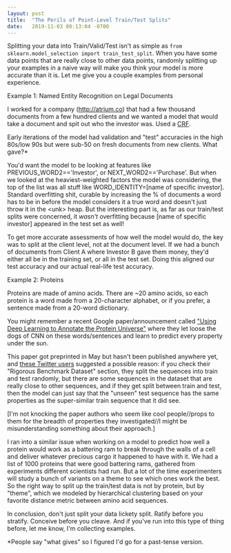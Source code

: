 ```yaml
---
layout: post
title:  "The Perils of Point-Level Train/Test Splits"
date:   2019-11-03 00:13:04 -0700
---
```


Splitting your data into Train/Valid/Test isn't as simple as `from sklearn.model_selection import train_test_split`. When you have some data points that are really close to other data points, randomly splitting up your examples in a naive way will make you think your model is more accurate than it is. Let me give you a couple examples from personal experience.

Example 1: Named Entity Recognition on Legal Documents

I worked for a company (http://atrium.co) that had a few thousand documents from a few hundred clients and we wanted a model that would take a document and spit out who the investor was. Used a [CRF](https://en.wikipedia.org/wiki/Conditional_random_field).

Early iterations of the model had validation and "test" accuracies in the high 80s/low 90s but were sub-50 on fresh documents from new clients. What gave?*

You'd want the model to be looking at features like PREVIOUS_WORD2=='Investor', or NEXT_WORD2=='Purchase'. But when we looked at the heaviest-weighted factors the model was considering, the top of the list was all stuff like WORD_IDENTITY=[name of specific investor]. Standard overfitting shit, curable by increasing the % of documents a word has to be in before the model considers it a true word and doesn't just throw it in the \<unk\> heap. But the interesting part is, as far as our train/test splits were concerned, it *wasn't* overfitting because [name of specific investor] appeared in the test set as well!

To get more accurate assessments of how well the model would do, the key was to split at the client level, not at the document level. If we had a bunch of documents from Client A where Investor B gave them money, they'd either all be in the training set, or all in the test set. Doing this aligned our test accuracy and our actual real-life test accuracy.

Example 2: Proteins

Proteins are made of amino acids. There are ~20 amino acids, so each protein is a word made from a 20-character alphabet, or if you prefer, a sentence made from a 20-word dictionary.

You might remember a recent Google paper/announcement called ["Using Deep Learning to Annotate the Protein Universe"](https://www.biorxiv.org/content/10.1101/626507v1.full) where they let loose the dogs of CNN on these words/sentences and learn to predict every property under the sun.

This paper got preprinted in May but hasn't been published anywhere yet, and [these Twitter users](https://twitter.com/ribosaur/status/1124715703423111171) suggested a possible reason: if you check their "Rigorous Benchmark Dataset" section, they split the sequences into train and test randomly, but there are some sequences in the dataset that are really close to other sequences, and if they get split between train and test, then the model can just say that the "unseen" test sequence has the same properties as the super-similar train sequence that it did see. 

[I'm not knocking the paper authors who seem like cool people//props to them for the breadth of properties they investigated//I might be misunderstanding something about their approach.]

I ran into a similar issue when working on a model to predict how well a protein would work as a battering ram to break through the walls of a cell and deliver whatever precious cargo it happened to have with it. We had a list of 1000 proteins that were good battering rams, gathered from experiments different scientists had run. But a lot of the time experimenters will study a bunch of variants on a theme to see which ones work the best. So the right way to split up the train/test data is not by protein, but by "theme", which we modeled by hierarchical clustering based on your favorite distance metric between amino acid sequences.

In conclusion, don't just split your data lickety split. Ratify before you stratify. Conceive before you cleave. And if you've run into this type of thing before, let me know, I'm collecting examples.

*People say "what gives" so I figured I'd go for a past-tense version.